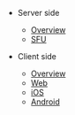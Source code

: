 - Server side

	- [Overview](server_overview.md)
	- [SFU](sfu.md)

- Client side
	
	- [Overview](client_overview.md)
	- [Web](web.md)
	- [iOS](ios.md)
	- [Android](android.md)